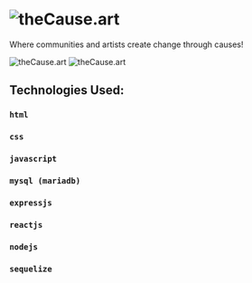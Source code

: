 # ![theCause.art](https://i.imgur.com/o2hr8x0.png)

Where communities and artists create change through causes!

![theCause.art](https://i.imgur.com/J5MH56R.png)
![theCause.art](https://i.imgur.com/nFmhFjG.png)

## Technologies Used:
### `html`
### `css`
### `javascript`
### `mysql (mariadb)`
### `expressjs`
### `reactjs`
### `nodejs`
### `sequelize`

